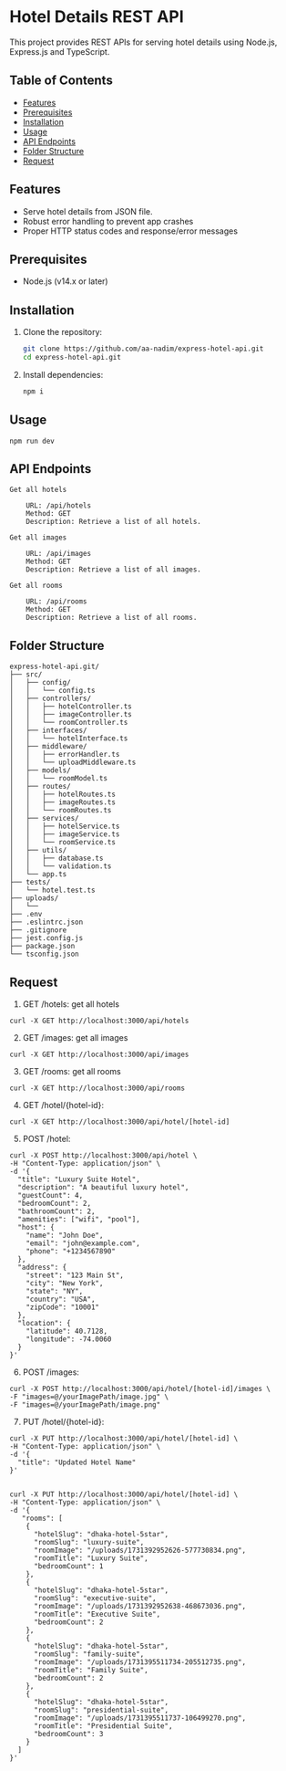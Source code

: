 # Hotel Details REST API

This project provides REST APIs for serving hotel details using Node.js, Express.js and TypeScript.

## Table of Contents

- [Features](#features)
- [Prerequisites](#prerequisites)
- [Installation](#installation)
- [Usage](#usage)
- [API Endpoints](#api-endpoints)
- [Folder Structure](#folder_structure)
- [Request](#request)

## Features

- Serve hotel details from JSON file.
- Robust error handling to prevent app crashes
- Proper HTTP status codes and response/error messages

## Prerequisites

- Node.js (v14.x or later)

## Installation

1. Clone the repository:
    ```bash
    git clone https://github.com/aa-nadim/express-hotel-api.git
    cd express-hotel-api.git
    ```

2. Install dependencies:
    ```bash
    npm i
    ```
## Usage 
```
npm run dev 
```

## API Endpoints
```
Get all hotels

    URL: /api/hotels
    Method: GET
    Description: Retrieve a list of all hotels.

Get all images

    URL: /api/images
    Method: GET
    Description: Retrieve a list of all images.

Get all rooms

    URL: /api/rooms
    Method: GET
    Description: Retrieve a list of all rooms.
```

## Folder Structure
```
express-hotel-api.git/
├── src/
│   ├── config/
│   │   └── config.ts
│   ├── controllers/
│   │   ├── hotelController.ts
│   │   ├── imageController.ts
│   │   └── roomController.ts
│   ├── interfaces/
│   │   └── hotelInterface.ts
│   ├── middleware/
│   │   ├── errorHandler.ts
│   │   └── uploadMiddleware.ts
│   ├── models/
│   │   └── roomModel.ts
│   ├── routes/
│   │   ├── hotelRoutes.ts
│   │   ├── imageRoutes.ts
│   │   └── roomRoutes.ts
│   ├── services/
│   │   ├── hotelService.ts
│   │   ├── imageService.ts
│   │   └── roomService.ts
│   ├── utils/
│   │   ├── database.ts
│   │   └── validation.ts
│   └── app.ts
├── tests/
│   └── hotel.test.ts
├── uploads/
│   └── 
├── .env
├── .eslintrc.json
├── .gitignore
├── jest.config.js
├── package.json
└── tsconfig.json
```

## Request

1. GET /hotels: get all hotels
```
curl -X GET http://localhost:3000/api/hotels
```

2. GET /images: get all images
```
curl -X GET http://localhost:3000/api/images
```

3. GET /rooms: get all rooms
```
curl -X GET http://localhost:3000/api/rooms
```

4. GET /hotel/{hotel-id}:
```
curl -X GET http://localhost:3000/api/hotel/[hotel-id]
```

5. POST /hotel:
```
curl -X POST http://localhost:3000/api/hotel \
-H "Content-Type: application/json" \
-d '{
  "title": "Luxury Suite Hotel",
  "description": "A beautiful luxury hotel",
  "guestCount": 4,
  "bedroomCount": 2,
  "bathroomCount": 2,
  "amenities": ["wifi", "pool"],
  "host": {
    "name": "John Doe",
    "email": "john@example.com",
    "phone": "+1234567890"
  },
  "address": {
    "street": "123 Main St",
    "city": "New York",
    "state": "NY",
    "country": "USA",
    "zipCode": "10001"
  },
  "location": {
    "latitude": 40.7128,
    "longitude": -74.0060
  }
}'

```

6. POST /images:
```
curl -X POST http://localhost:3000/api/hotel/[hotel-id]/images \
-F "images=@/yourImagePath/image.jpg" \
-F "images=@/yourImagePath/image.png"
```


7. PUT /hotel/{hotel-id}:
```
curl -X PUT http://localhost:3000/api/hotel/[hotel-id] \
-H "Content-Type: application/json" \
-d '{
  "title": "Updated Hotel Name"
}'


curl -X PUT http://localhost:3000/api/hotel/[hotel-id] \
-H "Content-Type: application/json" \
-d '{
   "rooms": [
    {
      "hotelSlug": "dhaka-hotel-5star",
      "roomSlug": "luxury-suite",
      "roomImage": "/uploads/1731392952626-577730834.png",
      "roomTitle": "Luxury Suite",
      "bedroomCount": 1
    },
    {
      "hotelSlug": "dhaka-hotel-5star",
      "roomSlug": "executive-suite",
      "roomImage": "/uploads/1731392952638-468673036.png",
      "roomTitle": "Executive Suite",
      "bedroomCount": 2
    },
    {
      "hotelSlug": "dhaka-hotel-5star",
      "roomSlug": "family-suite",
      "roomImage": "/uploads/1731395511734-205512735.png",
      "roomTitle": "Family Suite",
      "bedroomCount": 2
    },
    {
      "hotelSlug": "dhaka-hotel-5star",
      "roomSlug": "presidential-suite",
      "roomImage": "/uploads/1731395511737-106499270.png",
      "roomTitle": "Presidential Suite",
      "bedroomCount": 3
    }
  ]
}'

```



